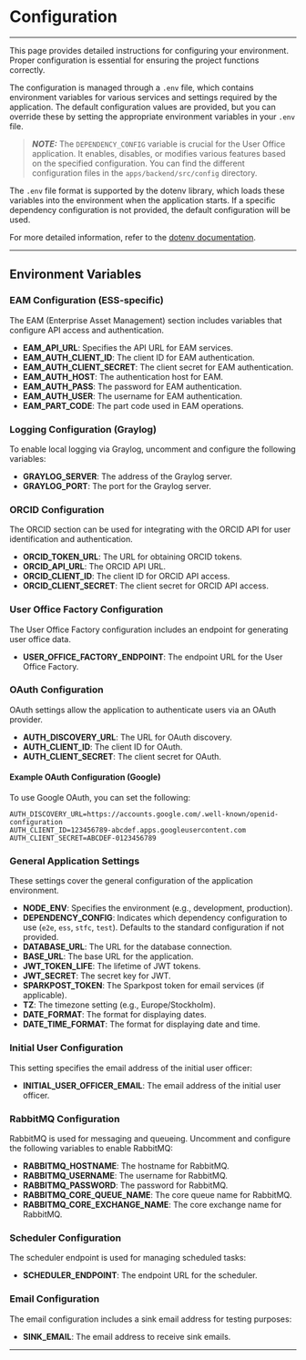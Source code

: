 # Configuration

_________________________________________________________________________________________________________

This page provides detailed instructions for configuring your environment. Proper configuration is essential for ensuring the project functions correctly. 

The configuration is managed through a `.env` file, which contains environment variables for various services and settings required by the application. The default configuration values are provided, but you can override these by setting the appropriate environment variables in your `.env` file. 

> **_NOTE:_** The `DEPENDENCY_CONFIG` variable is crucial for the User Office application. It enables, disables, or modifies various features based on the specified configuration. You can find the different configuration files in the `apps/backend/src/config` directory.

The `.env` file format is supported by the dotenv library, which loads these variables into the environment when the application starts. If a specific dependency configuration is not provided, the default configuration will be used. 

For more detailed information, refer to the [dotenv documentation](https://www.npmjs.com/package/dotenv).

_________________________________________________________________________________________________________

## Environment Variables

### EAM Configuration (ESS-specific)
The EAM (Enterprise Asset Management) section includes variables that configure API access and authentication.

- **EAM_API_URL**: Specifies the API URL for EAM services.
- **EAM_AUTH_CLIENT_ID**: The client ID for EAM authentication.
- **EAM_AUTH_CLIENT_SECRET**: The client secret for EAM authentication.
- **EAM_AUTH_HOST**: The authentication host for EAM.
- **EAM_AUTH_PASS**: The password for EAM authentication.
- **EAM_AUTH_USER**: The username for EAM authentication.
- **EAM_PART_CODE**: The part code used in EAM operations.

### Logging Configuration (Graylog)
To enable local logging via Graylog, uncomment and configure the following variables:

- **GRAYLOG_SERVER**: The address of the Graylog server.
- **GRAYLOG_PORT**: The port for the Graylog server.

### ORCID Configuration
The ORCID section can be used for integrating with the ORCID API for user identification and authentication.

- **ORCID_TOKEN_URL**: The URL for obtaining ORCID tokens.
- **ORCID_API_URL**: The ORCID API URL.
- **ORCID_CLIENT_ID**: The client ID for ORCID API access.
- **ORCID_CLIENT_SECRET**: The client secret for ORCID API access.

### User Office Factory Configuration
The User Office Factory configuration includes an endpoint for generating user office data.

- **USER_OFFICE_FACTORY_ENDPOINT**: The endpoint URL for the User Office Factory.

### OAuth Configuration
OAuth settings allow the application to authenticate users via an OAuth provider.

- **AUTH_DISCOVERY_URL**: The URL for OAuth discovery.
- **AUTH_CLIENT_ID**: The client ID for OAuth.
- **AUTH_CLIENT_SECRET**: The client secret for OAuth.

#### Example OAuth Configuration (Google)
To use Google OAuth, you can set the following:

```plaintext
AUTH_DISCOVERY_URL=https://accounts.google.com/.well-known/openid-configuration
AUTH_CLIENT_ID=123456789-abcdef.apps.googleusercontent.com
AUTH_CLIENT_SECRET=ABCDEF-0123456789
```

### General Application Settings
These settings cover the general configuration of the application environment.

- **NODE_ENV**: Specifies the environment (e.g., development, production).
- **DEPENDENCY_CONFIG**: Indicates which dependency configuration to use (`e2e`, `ess`, `stfc`, `test`). Defaults to the standard configuration if not provided.
- **DATABASE_URL**: The URL for the database connection.
- **BASE_URL**: The base URL for the application.
- **JWT_TOKEN_LIFE**: The lifetime of JWT tokens.
- **JWT_SECRET**: The secret key for JWT.
- **SPARKPOST_TOKEN**: The Sparkpost token for email services (if applicable).
- **TZ**: The timezone setting (e.g., Europe/Stockholm).
- **DATE_FORMAT**: The format for displaying dates.
- **DATE_TIME_FORMAT**: The format for displaying date and time.

### Initial User Configuration
This setting specifies the email address of the initial user officer:

- **INITIAL_USER_OFFICER_EMAIL**: The email address of the initial user officer.

### RabbitMQ Configuration
RabbitMQ is used for messaging and queueing. Uncomment and configure the following variables to enable RabbitMQ:

- **RABBITMQ_HOSTNAME**: The hostname for RabbitMQ.
- **RABBITMQ_USERNAME**: The username for RabbitMQ.
- **RABBITMQ_PASSWORD**: The password for RabbitMQ.
- **RABBITMQ_CORE_QUEUE_NAME**: The core queue name for RabbitMQ.
- **RABBITMQ_CORE_EXCHANGE_NAME**: The core exchange name for RabbitMQ.

### Scheduler Configuration
The scheduler endpoint is used for managing scheduled tasks:

- **SCHEDULER_ENDPOINT**: The endpoint URL for the scheduler.

### Email Configuration
The email configuration includes a sink email address for testing purposes:

- **SINK_EMAIL**: The email address to receive sink emails.

_________________________________________________________________________________________________________
